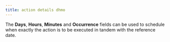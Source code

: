 ```yaml
---
title: action details dhmo
---
```



The **Days**, **Hours**,  **Minutes** and **Occurrence**  fields can be used to schedule when exactly the action is to be executed  in tandem with the reference date.
